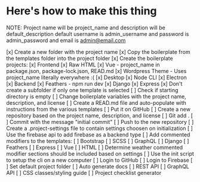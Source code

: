 # Here's how to make this thing

NOTE: Project name will be project_name and description will be default_description default username is admin_username and password is admin_password and email is admin@email.com



[x] Create a new folder with the project name
[x] Copy the boilerplate from the templates folder into the project folder
[x] Create the boilerplate projects:
  [x] Frontend
    [x] Raw HTML
    [x] Vue
      - project_name in package.json, package-lock.json, READ.md
    [x] Wordpress Theme
      - Uses project_name literally everywhere :(
  [x] Desktop
    [x] Node CLI
    [x] Electron
  [x] Backend
    [x] Feathers
      - npm run dev
    [x] Django
    [x] Express
[x] Don't create a subfolder if only one template is selected
[ ] Check if starting directory is empty
[ ] Change boilerplate variables with the project name, description, and license
[ ] Create a READ.md file and auto-populate with instructions from the various templates
[ ] Put it on GitHub
  [ ] Create a new repository based on the project name, description, and license
  [ ] Git add .
  [ ] Commit with the message "initial commit"
  [ ] Push to the new repository
[ ] Create a .project-settings file to contain settings choosen on initialization
[ ] Use the firebase api to add firebase as a backend type
[ ] Add commented modifiers to the templates:
  [ ] Bootstrap
  [ ] SCSS
  [ ] GraphQL
    [ ] Django
    [ ] Feathers
    [ ] Express
    [ ] Vue
    [ ] HTML
[ ] Determine weather commented modifier sections should be included based on settings
[ ] Use the init script to setup the cli on a new computer
  [ ] Login to GitHub
  [ ] Login to Firebase
  [ ] Set default project folder
[ ] Auto generate docs
  [ ] REST API
  [ ] GraphQL API
  [ ] CSS classes/styling guide
[ ] Project checklist generator
